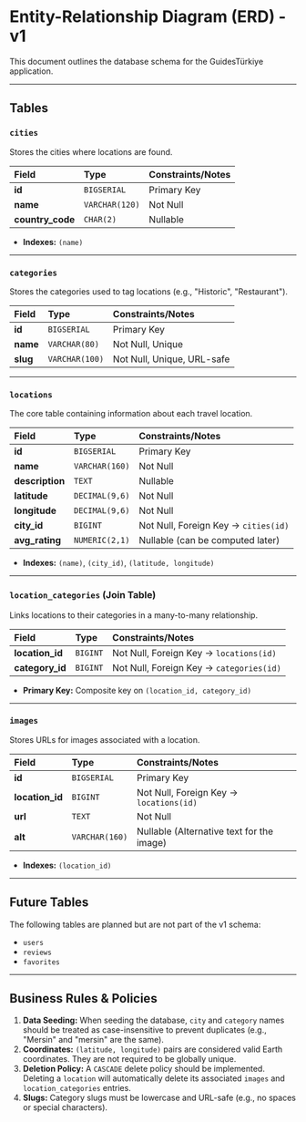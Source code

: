 # Entity-Relationship Diagram (ERD) - v1

This document outlines the database schema for the GuidesTürkiye application.

---

## Tables

### `cities`
Stores the cities where locations are found.

| Field          | Type          | Constraints/Notes                               |
| :------------- | :------------ | :---------------------------------------------- |
| **id** | `BIGSERIAL`   | Primary Key                                     |
| **name** | `VARCHAR(120)`| Not Null                                        |
| **country_code**| `CHAR(2)`     | Nullable                                        |

* **Indexes:** `(name)`

---

### `categories`
Stores the categories used to tag locations (e.g., "Historic", "Restaurant").

| Field  | Type           | Constraints/Notes           |
| :----- | :------------- | :-------------------------- |
| **id** | `BIGSERIAL`    | Primary Key                 |
| **name**| `VARCHAR(80)`  | Not Null, Unique            |
| **slug**| `VARCHAR(100)` | Not Null, Unique, URL-safe  |

---

### `locations`
The core table containing information about each travel location.

| Field       | Type           | Constraints/Notes                         |
| :---------- | :------------- | :---------------------------------------- |
| **id** | `BIGSERIAL`    | Primary Key                               |
| **name** | `VARCHAR(160)` | Not Null                                  |
| **description**| `TEXT`         | Nullable                                  |
| **latitude** | `DECIMAL(9,6)` | Not Null                                  |
| **longitude** | `DECIMAL(9,6)` | Not Null                                  |
| **city_id** | `BIGINT`       | Not Null, Foreign Key -> `cities(id)`     |
| **avg_rating**| `NUMERIC(2,1)` | Nullable (can be computed later)          |

* **Indexes:** `(name)`, `(city_id)`, `(latitude, longitude)`

---

### `location_categories` (Join Table)
Links locations to their categories in a many-to-many relationship.

| Field         | Type     | Constraints/Notes                           |
| :------------ | :------- | :------------------------------------------ |
| **location_id** | `BIGINT` | Not Null, Foreign Key -> `locations(id)`    |
| **category_id** | `BIGINT` | Not Null, Foreign Key -> `categories(id)`   |

* **Primary Key:** Composite key on `(location_id, category_id)`

---

### `images`
Stores URLs for images associated with a location.

| Field       | Type           | Constraints/Notes                         |
| :---------- | :------------- | :---------------------------------------- |
| **id** | `BIGSERIAL`    | Primary Key                               |
| **location_id**| `BIGINT`       | Not Null, Foreign Key -> `locations(id)`  |
| **url** | `TEXT`         | Not Null                                  |
| **alt** | `VARCHAR(160)` | Nullable (Alternative text for the image) |

* **Indexes:** `(location_id)`

---

## Future Tables
The following tables are planned but are not part of the v1 schema:
* `users`
* `reviews`
* `favorites`

---

## Business Rules & Policies

1.  **Data Seeding:** When seeding the database, `city` and `category` names should be treated as case-insensitive to prevent duplicates (e.g., "Mersin" and "mersin" are the same).
2.  **Coordinates:** `(latitude, longitude)` pairs are considered valid Earth coordinates. They are not required to be globally unique.
3.  **Deletion Policy:** A `CASCADE` delete policy should be implemented. Deleting a `location` will automatically delete its associated `images` and `location_categories` entries.
4.  **Slugs:** Category slugs must be lowercase and URL-safe (e.g., no spaces or special characters).